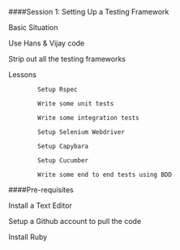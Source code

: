 ####Session 1: Setting Up a Testing Framework

Basic Situation

Use Hans & Vijay code

Strip out all the testing frameworks

Lessons

			Setup Rspec 

			Write some unit tests

			Write some integration tests

			Setup Selenium Webdriver

			Setup Capybara 

			Setup Cucumber

			Write some end to end tests using BDD

####Pre-requisites

Install a Text Editor

Setup a Github account to pull the code

Install Ruby



